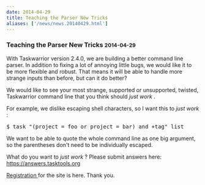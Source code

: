 ```yaml
---
date: 2014-04-29
title: Teaching the Parser New Tricks
aliases: ['/news/news.20140429.html']
---
```

<div class="col-md-8 main">
 <div class="row">
  <h3>
   Teaching the Parser New Tricks
   <small>
    2014-04-29
   </small>
  </h3>
  <p>
   With Taskwarrior version 2.4.0, we are building a better command
            line parser. In addition to fixing a lot of annoying little bugs,
            we would like it to be more flexible and robust. That means it will
            be able to handle more strange inputs than before, but can it do
            better?
  </p>
  <p>
   We would like to see your most strange, supported or unsupported,
            twisted, Taskwarrior command line that you think should
   <em>
    just work
   </em>
   .
  </p>
  <p>
   For example, we dislike escaping shell characters, so I want this to
   <em>
    just work
   </em>
   :
  </p>
  <pre>$ task "(project = foo or project = bar) and +tag" list</pre>
  <p>
   We want to be able to quote the whole command line as one big
            argument, so the parentheses don't need to be individually escaped.
  </p>
  <p>
   What do you want to
   <em>
    just work
   </em>
   ? Please submit answers here:
   <a href="https://answers.tasktools.org/questions/1114275/what-is-your-most-complexawful-taskwarrior-command-line">
    https://answers.tasktools.org
   </a>
  </p>
  <p>
   <a href="https://bug.tasktools.org/secure/Signup!default.jspa">
    Registration
   </a>
   for the site is here.  Thank you.
  </p>
 </div>
</div>

